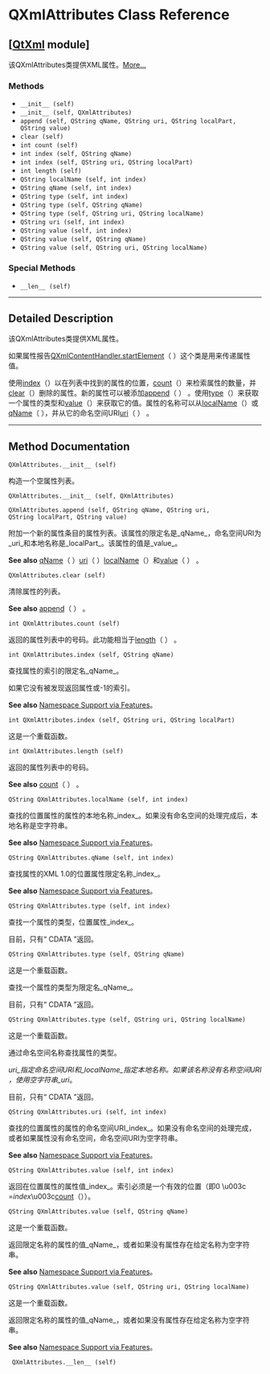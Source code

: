 # QXmlAttributes Class Reference

## [[QtXml](index.htm) module]

该QXmlAttributes类提供XML属性。[More...](#details)

### Methods

*   `__init__ (self)`
*   `__init__ (self, QXmlAttributes)`
*   `append (self, QString qName, QString uri, QString localPart, QString value)`
*   `clear (self)`
*   `int count (self)`
*   `int index (self, QString qName)`
*   `int index (self, QString uri, QString localPart)`
*   `int length (self)`
*   `QString localName (self, int index)`
*   `QString qName (self, int index)`
*   `QString type (self, int index)`
*   `QString type (self, QString qName)`
*   `QString type (self, QString uri, QString localName)`
*   `QString uri (self, int index)`
*   `QString value (self, int index)`
*   `QString value (self, QString qName)`
*   `QString value (self, QString uri, QString localName)`

### Special Methods

*   `__len__ (self)`

* * *

## Detailed Description

该QXmlAttributes类提供XML属性。

如果属性报告[QXmlContentHandler.startElement](qxmlcontenthandler.html#startElement)（ ）这个类是用来传递属性值。

使用[index](qxmlattributes.html#index)（）以在列表中找到的属性的位置，[count](qxmlattributes.html#count)（）来检索属性的数量，并[clear](qxmlattributes.html#clear)（）删除的属性。新的属性可以被添加[append](qxmlattributes.html#append)（ ） 。使用[type](qxmlattributes.html#type)（）来获取一个属性的类型和[value](qxmlattributes.html#value)（）来获取它的值。属性的名称可以从[localName](qxmlattributes.html#localName)（）或[qName](qxmlattributes.html#qName)（ ），并从它的命名空间URI[uri](qxmlattributes.html#uri)（ ） 。

* * *

## Method Documentation

```
QXmlAttributes.__init__ (self)
```

构造一个空属性列表。

```
QXmlAttributes.__init__ (self, QXmlAttributes)
```

```
QXmlAttributes.append (self, QString qName, QString uri, QString localPart, QString value)
```

附加一个新的属性条目的属性列表。该属性的限定名是_qName_，命名空间URI为_uri_和本地名称是_localPart_。该属性的值是_value_。

**See also** [qName](qxmlattributes.html#qName)（ ）[uri](qxmlattributes.html#uri)（ ）[localName](qxmlattributes.html#localName)（）和[value](qxmlattributes.html#value)（ ） 。

```
QXmlAttributes.clear (self)
```

清除属性的列表。

**See also** [append](qxmlattributes.html#append)（ ） 。

```
int QXmlAttributes.count (self)
```

返回的属性列表中的号码。此功能相当于[length](qxmlattributes.html#length)（ ） 。

```
int QXmlAttributes.index (self, QString qName)
```

查找属性的索引的限定名_qName_。

如果它没有被发现返回属性或-1的索引。

**See also** [Namespace Support via Features](index.htm#namespace-support-via-features)。

```
int QXmlAttributes.index (self, QString uri, QString localPart)
```

这是一个重载函数。

```
int QXmlAttributes.length (self)
```

返回的属性列表中的号码。

**See also** [count](qxmlattributes.html#count)（ ） 。

```
QString QXmlAttributes.localName (self, int index)
```

查找的位置属性的属性的本地名称_index_。如果没有命名空间的处理完成后，本地名称是空字符串。

**See also** [Namespace Support via Features](index.htm#namespace-support-via-features)。

```
QString QXmlAttributes.qName (self, int index)
```

查找属性的XML 1.0的位置属性限定名称_index_。

**See also** [Namespace Support via Features](index.htm#namespace-support-via-features)。

```
QString QXmlAttributes.type (self, int index)
```

查找一个属性的类型，位置属性_index_。

目前，只有“ CDATA ”返回。

```
QString QXmlAttributes.type (self, QString qName)
```

这是一个重载函数。

查找一个属性的类型为限定名_qName_。

目前，只有“ CDATA ”返回。

```
QString QXmlAttributes.type (self, QString uri, QString localName)
```

这是一个重载函数。

通过命名空间名称查找属性的类型。

_uri_指定命名空间URI和_localName_指定本地名称。如果该名称没有名称空间URI ，使用空字符串_uri_。

目前，只有“ CDATA ”返回。

```
QString QXmlAttributes.uri (self, int index)
```

查找的位置属性的属性的命名空间URI_index_。如果没有命名空间的处理完成，或者如果属性没有命名空间，命名空间URI为空字符串。

**See also** [Namespace Support via Features](index.htm#namespace-support-via-features)。

```
QString QXmlAttributes.value (self, int index)
```

返回在位置属性的属性值_index_。索引必须是一个有效的位置（即0 \u003c =_index_\u003c[count](qxmlattributes.html#count)（））。

```
QString QXmlAttributes.value (self, QString qName)
```

这是一个重载函数。

返回限定名称的属性的值_qName_，或者如果没有属性存在给定名称为空字符串。

**See also** [Namespace Support via Features](index.htm#namespace-support-via-features)。

```
QString QXmlAttributes.value (self, QString uri, QString localName)
```

这是一个重载函数。

返回限定名称的属性的值_qName_，或者如果没有属性存在给定名称为空字符串。

**See also** [Namespace Support via Features](index.htm#namespace-support-via-features)。

```
 QXmlAttributes.__len__ (self)
```